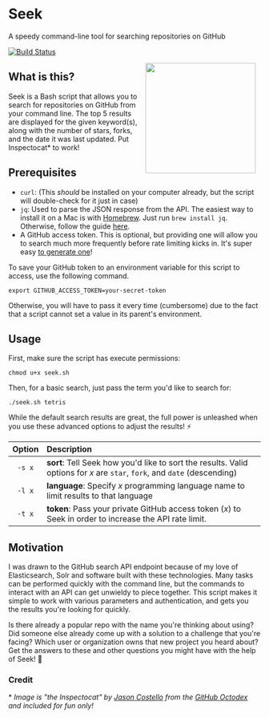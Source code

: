 # Seek
A speedy command-line tool for searching repositories on GitHub

[![Build Status](https://travis-ci.org/wags/seek.svg?branch=master)](https://travis-ci.org/wags/seek)

<a href="https://octodex.github.com"><img align="right" hspace="10" height="220" src="https://octodex.github.com/images/inspectocat.jpg"></a>


## What is this?
Seek is a Bash script that allows you to search for repositories on GitHub from your command line. The top 5 results are displayed for the given keyword(s), along with the number of stars, forks, and the date it was last updated. Put Inspectocat* to work!

## Prerequisites
* `curl`: (This _should_ be installed on your computer already, but the script will double-check for it just in case)
* `jq`: Used to parse the JSON response from the API. The easiest way to install it on a Mac is with [Homebrew](http://brew.sh/). Just run `brew install jq`. Otherwise, follow the guide [here](https://stedolan.github.io/jq/download).
* A GitHub access token. This is optional, but providing one will allow you to search much more frequently before rate limiting kicks in. It's super easy [to generate one](https://help.github.com/articles/creating-an-access-token-for-command-line-use/)!

To save your GitHub token to an environment variable for this script to access, use the following command.
```
export GITHUB_ACCESS_TOKEN=your-secret-token
```
Otherwise, you will have to pass it every time (cumbersome) due to the fact that a script cannot set a value in its parent's environment. 

## Usage
First, make sure the script has execute permissions:
```
chmod u+x seek.sh
```

Then, for a basic search, just pass the term you'd like to search for:
```
./seek.sh tetris
```

While the default search results are great, the full power is unleashed when you use these advanced options to adjust the results! :zap:

| Option | Description |
| :----: | :---------- |
| `-s x` | **sort**: Tell Seek how you'd like to sort the results. Valid options for _x_ are `star`, `fork`, and `date` (descending)
| `-l x` | **language**: Specify _x_ programming language name to limit results to that language |
| `-t x` | **token**: Pass your private GitHub access token (_x_) to Seek in order to increase the API rate limit. |


## Motivation
I was drawn to the GitHub search API endpoint because of my love of Elasticsearch, Solr and software built with these technologies. Many tasks can be performed quickly with the command line, but the commands to interact with an API can get unwieldy to piece together. This script makes it simple to work with various parameters and authentication, and gets you the results you're looking for quickly.

Is there already a popular repo with the name you're thinking about using? Did someone else already come up with a solution to a challenge that you're facing? Which user or organization owns that new project you heard about? Get the answers to these and other questions you might have with the help of Seek! :mag_right:

### Credit
\* _Image is "the Inspectocat" by [Jason Costello](https://github.com/jasoncostello) from the [GitHub Octodex](https://octodex.github.com/inspectocat) and included for fun only!_
